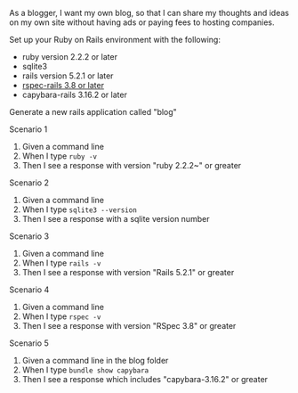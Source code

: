 As a blogger, I want my own blog, so that I can share my thoughts and ideas on my own site without having ads or paying fees to hosting companies.

Set up your Ruby on Rails environment with the following:
- ruby version 2.2.2 or later
- sqlite3
- rails version 5.2.1 or later
- [rspec-rails 3.8 or later](https://github.com/rspec/rspec-rails)
- capybara-rails 3.16.2 or later

Generate a new rails application called "blog"

Scenario 1
1. Given a command line
2. When I type `ruby -v`
3. Then I see a response with version "ruby 2.2.2~" or greater

Scenario 2
1. Given a command line
2. When I type `sqlite3 --version`
3. Then I see a response with a sqlite version number

Scenario 3
1. Given a command line
2. When I type `rails -v`
3. Then I see a response with version "Rails 5.2.1" or greater

Scenario 4
1. Given a command line
2. When I type `rspec -v`
3. Then I see a response with version "RSpec 3.8" or greater

Scenario 5
1. Given a command line in the blog folder
2. When I type `bundle show capybara`
3. Then I see a response which includes "capybara-3.16.2" or greater
